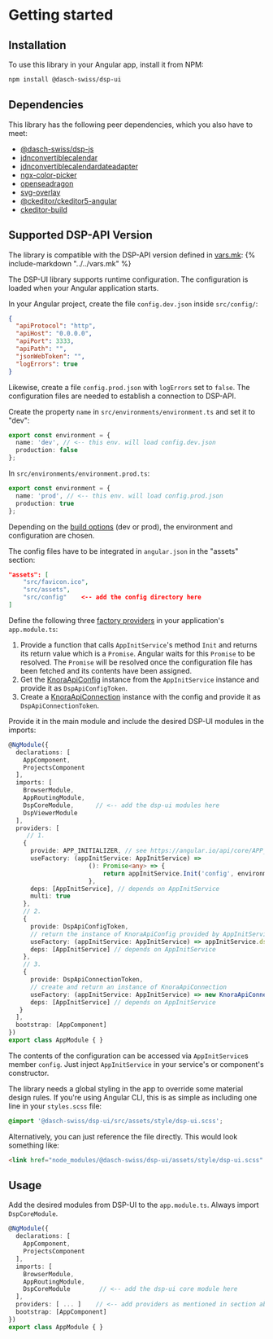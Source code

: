 # Getting started

## Installation

To use this library in your Angular app, install it from NPM:

```bash
npm install @dasch-swiss/dsp-ui
```

## Dependencies

This library has the following peer dependencies, which you also have to meet:

<!-- TODO: the following package will be renamed to @dasch-swiss/dsp-js and the list of dependencies incl. version will be added to an external matrix file -->
- [@dasch-swiss/dsp-js](https://www.npmjs.com/package/@dasch-swiss/dsp-js)
- [jdnconvertiblecalendar](https://www.npmjs.com/package/jdnconvertiblecalendar)
- [jdnconvertiblecalendardateadapter](https://www.npmjs.com/package/jdnconvertiblecalendardateadapter)
- [ngx-color-picker](https://www.npmjs.com/package/ngx-color-picker)
- [openseadragon](https://openseadragon.github.io/#download)
- [svg-overlay](https://github.com/openseadragon/svg-overlay)
- [@ckeditor/ckeditor5-angular](https://www.npmjs.com/package/@ckeditor/ckeditor5-angular)
- [ckeditor-build](http://github.com/dasch-swiss/ckeditor_custom_build)

## Supported DSP-API Version

The library is compatible with the DSP-API version defined in [vars.mk](https://github.com/dasch-swiss/dsp-ui-lib/blob/main/vars.mk): {% include-markdown "../../vars.mk" %}

The DSP-UI library supports runtime configuration.
The configuration is loaded when your Angular application starts.

In your Angular project, create the file `config.dev.json` inside `src/config/`:

```json
{
  "apiProtocol": "http",
  "apiHost": "0.0.0.0",
  "apiPort": 3333,
  "apiPath": "",
  "jsonWebToken": "",
  "logErrors": true
}
```

Likewise, create a file `config.prod.json` with `logErrors` set to `false`.
The configuration files are needed to establish a connection to DSP-API.

Create the property `name` in `src/environments/environment.ts` and set it to "dev":

```typescript
export const environment = {
  name: 'dev', // <-- this env. will load config.dev.json     
  production: false
};
```

In `src/environments/environment.prod.ts`:

```typescript
export const environment = {
  name: 'prod', // <-- this env. will load config.prod.json
  production: true
};
```

Depending on the [build options](https://angular.io/guide/build#configuring-application-environments) (dev or prod),
the environment and configuration are chosen.

The config files have to be integrated in `angular.json` in the "assets" section:

```json
"assets": [
    "src/favicon.ico",
    "src/assets",
    "src/config"    <-- add the config directory here
]
```

Define the following three [factory providers](https://angular.io/guide/dependency-injection-providers#using-factory-providers) in your application's `app.module.ts`:

 1. Provide a function that calls `AppInitService`'s method `Init` and returns its return value which is a `Promise`.
   Angular waits for this `Promise` to be resolved.
   The `Promise` will be resolved once the configuration file has been fetched and its contents have been assigned.
 1. Get the [KnoraApiConfig](https://www.npmjs.com/package/@dasch-swiss/dsp-js) instance from the `AppInitService` instance and provide it as `DspApiConfigToken`.
 1. Create a [KnoraApiConnection](https://www.npmjs.com/package/@dasch-swiss/dsp-js) instance with the config and provide it as `DspApiConnectionToken`.  

Provide it in the main module and include the desired DSP-UI modules in the imports:

```typescript
@NgModule({
  declarations: [
    AppComponent,
    ProjectsComponent
  ],
  imports: [
    BrowserModule,
    AppRoutingModule,
    DspCoreModule,      // <-- add the dsp-ui modules here
    DspViewerModule
  ],
  providers: [
     // 1.
    {
      provide: APP_INITIALIZER, // see https://angular.io/api/core/APP_INITIALIZER
      useFactory: (appInitService: AppInitService) =>
                      (): Promise<any> => {
                          return appInitService.Init('config', environment);
                      },
      deps: [AppInitService], // depends on AppInitService
      multi: true
    },
    // 2.
    {
      provide: DspApiConfigToken,
      // return the instance of KnoraApiConfig provided by AppInitService  
      useFactory: (appInitService: AppInitService) => appInitService.dspApiConfig,
      deps: [AppInitService] // depends on AppInitService
    },
    // 3.
    {
      provide: DspApiConnectionToken,
      // create and return an instance of KnoraApiConnection
      useFactory: (appInitService: AppInitService) => new KnoraApiConnection(appInitService.dspApiConfig),
      deps: [AppInitService] // depends on AppInitService
   }
  ],
  bootstrap: [AppComponent]
})
export class AppModule { }
```

The contents of the configuration can be accessed via `AppInitService`s member `config`.
Just inject `AppInitService` in your service's or component's constructor.

The library needs a global styling in the app to override some material design rules.
If you're using Angular CLI, this is as simple as including one line in your `styles.scss` file:

```css
@import '@dasch-swiss/dsp-ui/src/assets/style/dsp-ui.scss';
```

Alternatively, you can just reference the file directly. This would look something like:

```html
<link href="node_modules/@dasch-swiss/dsp-ui/assets/style/dsp-ui.scss" rel="stylesheet">
```

## Usage
<!-- TODO: add the modules to app.modules and use them as usual  -->
<!-- app.modules -->
Add the desired modules from DSP-UI to the `app.module.ts`.
Always import `DspCoreModule`.

```typescript
@NgModule({
  declarations: [
    AppComponent,
    ProjectsComponent
  ],
  imports: [
    BrowserModule,
    AppRoutingModule,
    DspCoreModule        // <-- add the dsp-ui core module here
  ],
  providers: [ ... ]    // <-- add providers as mentioned in section above
  bootstrap: [AppComponent]
})
export class AppModule { }
```
